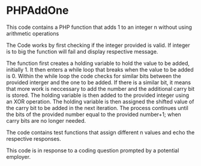 # PHPAddOne
This code contains a PHP function that adds 1 to an integer n without using arithmetic operations

The Code works by first checking if the integer provided is valid. If integer is to big the function will fail and display respective message.

The function first creates a holding variable to hold the value to be added, initially 1.
It then enters a while loop that breaks when the value to be added is 0.
Within the while loop the code checks for similar bits between the provided interger and the one to be added.
If there is a similar bit, it means that more work is neccessary to add the number and the additional carry bit is stored.
The holding variable is then added to the provided integer using an XOR operation.
The holding variable is then assigned the shifted value of the carry bit to be added in the next iteration.
The process continues until the bits of the provided number equal to the provided number+1; when carry bits are no longer needed.

The code contains test functions that assign different n values and echo the respective responses.




This code is in response to a coding question prompted by a potential employer.
